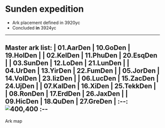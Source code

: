 # Sunden expedition

- Ark placement defined in 3920yc 
- Concluded **in** 3924yc
 
--- 
Master ark list:
| 01.AarDen  | 10.GoDen   | 19.HolDen  | 
| 02.KelDen  | 11.PhuDen  | 20.EsqDen  | 
| 03.SunDen  | 12.LoDen   | 21.LunDen  | 
| 04.UrDen   | 13.YirDen  | 22.FumDen  |
| 05.JorDen  | 14.VolDen  | 23.IizDen  | 
| 06.LucDen  | 15.ZacDen  | 24.UjDen   | 
| 07.KalDen  | 16.XiDen   | 25.TekkDen | 
| 08.RonDen  | 17.ErdDen  | 26.JaxDen  | 
| 09.HicDen  | 18.QuDen   | 27.GreDen  | 
<NEWPAGE>
:--: ![400,400](textures/gui/images/galmap_old_s.png)
:--
--- 
Ark map
 